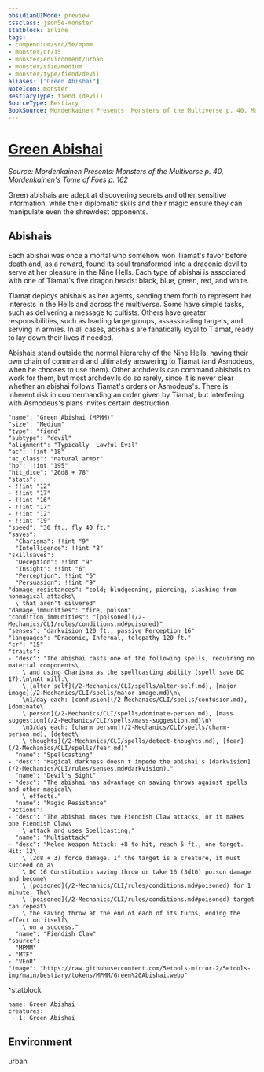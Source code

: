 ```yaml
---
obsidianUIMode: preview
cssclass: json5e-monster
statblock: inline
tags:
- compendium/src/5e/mpmm
- monster/cr/15
- monster/environment/urban
- monster/size/medium
- monster/type/fiend/devil
aliases: ["Green Abishai"]
NoteIcon: monster
BestiaryType: fiend (devil)
SourceType: Bestiary
BookSource: Mordenkainen Presents: Monsters of the Multiverse p. 40, Mordenkainen's Tome of Foes p. 162
---
```

# [Green Abishai](2-Mechanics/CLI/bestiary/fiend/green-abishai-mpmm.md)
*Source: Mordenkainen Presents: Monsters of the Multiverse p. 40, Mordenkainen's Tome of Foes p. 162*  

Green abishais are adept at discovering secrets and other sensitive information, while their diplomatic skills and their magic ensure they can manipulate even the shrewdest opponents.

## Abishais

Each abishai was once a mortal who somehow won Tiamat's favor before death and, as a reward, found its soul transformed into a draconic devil to serve at her pleasure in the Nine Hells. Each type of abishai is associated with one of Tiamat's five dragon heads: black, blue, green, red, and white.

Tiamat deploys abishais as her agents, sending them forth to represent her interests in the Hells and across the multiverse. Some have simple tasks, such as delivering a message to cultists. Others have greater responsibilities, such as leading large groups, assassinating targets, and serving in armies. In all cases, abishais are fanatically loyal to Tiamat, ready to lay down their lives if needed.

Abishais stand outside the normal hierarchy of the Nine Hells, having their own chain of command and ultimately answering to Tiamat (and Asmodeus, when he chooses to use them). Other archdevils can command abishais to work for them, but most archdevils do so rarely, since it is never clear whether an abishai follows Tiamat's orders or Asmodeus's. There is inherent risk in countermanding an order given by Tiamat, but interfering with Asmodeus's plans invites certain destruction.

```statblock
"name": "Green Abishai (MPMM)"
"size": "Medium"
"type": "fiend"
"subtype": "devil"
"alignment": "Typically  Lawful Evil"
"ac": !!int "18"
"ac_class": "natural armor"
"hp": !!int "195"
"hit_dice": "26d8 + 78"
"stats":
- !!int "12"
- !!int "17"
- !!int "16"
- !!int "17"
- !!int "12"
- !!int "19"
"speed": "30 ft., fly 40 ft."
"saves":
  "Charisma": !!int "9"
  "Intelligence": !!int "8"
"skillsaves":
  "Deception": !!int "9"
  "Insight": !!int "6"
  "Perception": !!int "6"
  "Persuasion": !!int "9"
"damage_resistances": "cold; bludgeoning, piercing, slashing from nonmagical attacks\
  \ that aren't silvered"
"damage_immunities": "fire, poison"
"condition_immunities": "[poisoned](/2-Mechanics/CLI/rules/conditions.md#poisoned)"
"senses": "darkvision 120 ft., passive Perception 16"
"languages": "Draconic, Infernal, telepathy 120 ft."
"cr": "15"
"traits":
- "desc": "The abishai casts one of the following spells, requiring no material components\
    \ and using Charisma as the spellcasting ability (spell save DC 17):\n\nAt will:\
    \ [alter self](/2-Mechanics/CLI/spells/alter-self.md), [major image](/2-Mechanics/CLI/spells/major-image.md)\n\
    \n1/day each: [confusion](/2-Mechanics/CLI/spells/confusion.md), [dominate\
    \ person](/2-Mechanics/CLI/spells/dominate-person.md), [mass suggestion](/2-Mechanics/CLI/spells/mass-suggestion.md)\n\
    \n3/day each: [charm person](/2-Mechanics/CLI/spells/charm-person.md), [detect\
    \ thoughts](/2-Mechanics/CLI/spells/detect-thoughts.md), [fear](/2-Mechanics/CLI/spells/fear.md)"
  "name": "Spellcasting"
- "desc": "Magical darkness doesn't impede the abishai's [darkvision](/2-Mechanics/CLI/rules/senses.md#darkvision)."
  "name": "Devil's Sight"
- "desc": "The abishai has advantage on saving throws against spells and other magical\
    \ effects."
  "name": "Magic Resistance"
"actions":
- "desc": "The abishai makes two Fiendish Claw attacks, or it makes one Fiendish Claw\
    \ attack and uses Spellcasting."
  "name": "Multiattack"
- "desc": "Melee Weapon Attack: +8 to hit, reach 5 ft., one target. Hit: 12\
    \ (2d8 + 3) force damage. If the target is a creature, it must succeed on a\
    \ DC 16 Constitution saving throw or take 16 (3d10) poison damage and become\
    \ [poisoned](/2-Mechanics/CLI/rules/conditions.md#poisoned) for 1 minute. The\
    \ [poisoned](/2-Mechanics/CLI/rules/conditions.md#poisoned) target can repeat\
    \ the saving throw at the end of each of its turns, ending the effect on itself\
    \ on a success."
  "name": "Fiendish Claw"
"source":
- "MPMM"
- "MTF"
- "VEoR"
"image": "https://raw.githubusercontent.com/5etools-mirror-2/5etools-img/main/bestiary/tokens/MPMM/Green%20Abishai.webp"
```
^statblock

```encounter-table
name: Green Abishai
creatures:
 - 1: Green Abishai
```

## Environment

urban